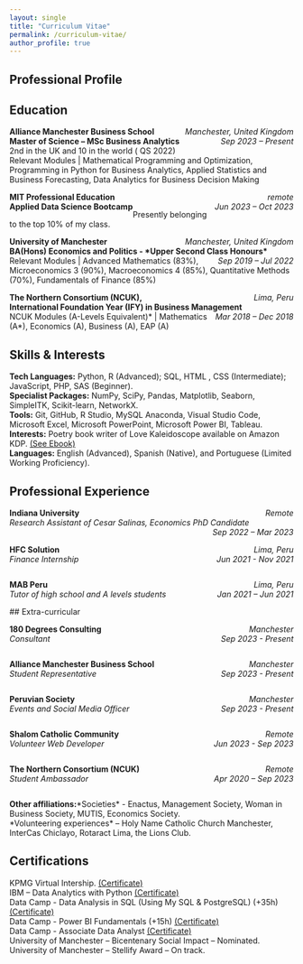 ```yaml
---
layout: single
title: "Curriculum Vitae"
permalink: /curriculum-vitae/
author_profile: true
---
```


## Professional Profile

## Education 
<p> 
  <span style="float:left;font-weight:bold;"> Alliance Manchester Business School </span> <span style="float:right;font-style:italic;"> Manchester, United Kingdom </span> <br>  
  <span style="float:left;font-weight:bold;"> Master of Science – MSc Business Analytics </span> <span style="float:right;font-style:italic;"> Sep 2023 – Present </span>
  <br>
  2nd in the UK and 10 in the world ( QS 2022) <br>
  Relevant Modules | Mathematical Programming and Optimization, Programming in Python for Business Analytics, Applied Statistics and Business Forecasting, Data Analytics for Business Decision Making

</p>


<p> 
  <span style="float:left;font-weight:bold;"> MIT Professional Education </span> <span style="float:right;font-style:italic;"> remote </span> <br>  
  <span style="float:left;font-weight:bold;"> Applied Data Science Bootcamp  </span> <span style="float:right;font-style:italic;"> Jun 2023 – Oct 2023 </span> </p>
  Presently belonging to the top 10% of my class. <br>

<p> 
  <span style="float:left;font-weight:bold;"> University of Manchester </span> <span style="float:right;font-style:italic;"> Manchester, United Kingdom </span> <br>  
  <span style="float:left;font-weight:bold;"> BA(Hons) Economics and Politics - *Upper Second Class Honours* </span> <span style="float:right;font-style:italic;"> Sep 2019 – Jul 2022 </span> <br>
Relevant Modules | Advanced Mathematics (83%), Microeconomics 3 (90%), Macroeconomics 4 (85%), Quantitative Methods (70%), Fundamentals of Finance (85%) <br>
</p>

<p> 
  <span style="float:left;font-weight:bold;"> The Northern Consortium (NCUK),  </span> <span style="float:right;font-style:italic;"> Lima, Peru </span> <br>  
  <span style="float:left;font-weight:bold;"> International Foundation Year (IFY) in Business Management </span> <span style="float:right;font-style:italic;"> Mar 2018 – Dec 2018 </span> <br>
NCUK Modules (A-Levels Equivalent)* | Mathematics (A*), Economics (A), Business (A), EAP (A) <br>
</p>


## Skills & Interests  
**Tech Languages:** Python, R (Advanced); SQL, HTML , CSS (Intermediate); JavaScript, PHP, SAS (Beginner). <br>
**Specialist Packages:** NumPy, SciPy, Pandas, Matplotlib, Seaborn, SimpleITK, Scikit-learn, NetworkX. <br>
**Tools:** Git, GitHub, R Studio, MySQL Anaconda, Visual Studio Code, Microsoft Excel, Microsoft PowerPoint, Microsoft Power BI, Tableau. <br>
**Interests:** Poetry book writer of Love Kaleidoscope available on Amazon KDP. [(See Ebook)](https://www.amazon.co.uk/Love-Kaleidoscope-artistic-journey-sprectrum-ebook/dp/B0CDSW7L31/ref=sr_1_1?crid=3KJ0CE38ZV3IG&keywords=love+kaleidoscope&qid=1692387005&s=digital-text&sprefix=%2Cdigital-text%2C93&sr=1-1) <br>
**Languages:** English (Advanced), Spanish (Native), and Portuguese (Limited Working Proficiency).


## Professional Experience 
<p> 
  <span style="float:left;font-weight:bold;"> Indiana University </span> <span style="float:right;font-style:italic;"> Remote </span> <br>  
  <span style="float:left;font-style:italic;"> Research Assistant of Cesar Salinas, Economics PhD Candidate </span> <span style="float:right;font-style:italic;"> Sep 2022 – Mar 2023 </span> </p>
<br>
<p> 
  <span style="float:left;font-weight:bold;"> HFC Solution </span> <span style="float:right;font-style:italic;"> Lima, Peru </span> <br>  
  <span style="float:left;font-style:italic;"> Finance Internship </span> <span style="float:right;font-style:italic;"> Jun 2021 - Nov 2021 </span> 
</p>
<br>
<p> 
  <span style="float:left;font-weight:bold;"> MAB Peru </span> <span style="float:right;font-style:italic;"> Lima, Peru </span> <br>  
  <span style="float:left;font-style:italic;"> Tutor of high school and A levels students </span> <span style="float:right;font-style:italic;"> Jan 2021 – Jun 2021 </span> 
</p>
<br>
## Extra-curricular
<p> 
  <span style="float:left;font-weight:bold;"> 180 Degrees Consulting </span> <span style="float:right;font-style:italic;"> Manchester </span> <br>  
  <span style="float:left;font-style:italic;"> Consultant </span> <span style="float:right;font-style:italic;"> Sep 2023 - Present </span>
</p><br>
<p> 
  <span style="float:left;font-weight:bold;"> Alliance Manchester Business School </span> <span style="float:right;font-style:italic;"> Manchester </span> <br>  
  <span style="float:left;font-style:italic;"> Student Representative </span> <span style="float:right;font-style:italic;"> Sep 2023 - Present </span>
</p><br>
<p> 
  <span style="float:left;font-weight:bold;"> Peruvian Society </span> <span style="float:right;font-style:italic;"> Manchester </span> <br>  
  <span style="float:left;font-style:italic;"> Events and Social Media Officer </span> <span style="float:right;font-style:italic;"> Sep 2023 - Present </span>
</p><br>
<p> 
  <span style="float:left;font-weight:bold;"> Shalom Catholic Community </span> <span style="float:right;font-style:italic;"> Remote </span> <br>  
  <span style="float:left;font-style:italic;"> Volunteer Web Developer </span> <span style="float:right;font-style:italic;"> Jun 2023 - Sep 2023 </span>
</p><br>

<p> 
  <span style="float:left;font-weight:bold;"> The Northern Consortium (NCUK) </span> <span style="float:right;font-style:italic;"> Remote </span> <br>  
  <span style="float:left;font-style:italic;"> Student Ambassador  </span> <span style="float:right;font-style:italic;"> Apr 2020 – Sep 2023 </span>
</p><br>

<p> 
  <span style="float:left;font-weight:bold;"> Other affiliations: </span> 
</p>
*Societies* - Enactus, Management Society, Woman in Business Society, MUTIS, Economics Society. <br>
*Volunteering experiences* – Holy Name Catholic Church Manchester,  InterCas  Chiclayo, Rotaract Lima, the Lions Club. <br>

## Certifications
KPMG Virtual Intership. [(Certificate)](https://forage-uploads-prod.s3.amazonaws.com/completion-certificates/KPMG%20AU/m7W4GMqeT3bh9Nb2c_KPMG%20AU_fHxSfigvAMp3fQ6Kh_1692723648433_completion_certificate.pdf) <br>
IBM – Data Analytics with Python [(Certificate)](https://www.coursera.org/account/accomplishments/certificate/EEA3NEFSVYK6) <br>
Data Camp - Data Analysis in SQL (Using My SQL & PostgreSQL) (+35h) [(Certificate)](https://www.datacamp.com/statement-of-accomplishment/track/b52ab2494c44a1dfae1f963b250267d7f4e0c78e?raw=1) <br>
Data Camp - Power BI Fundamentals (+15h)  [(Certificate)](https://www.datacamp.com/statement-of-accomplishment/track/12d8b6f8a31edfd1b90bdf15bfa02c1086f7914f) <br>
Data Camp - Associate Data Analyst [(Certificate)](https://www.datacamp.com/certificate/DAA0012489053946) <br>
University of Manchester – Bicentenary Social Impact – Nominated.
University of Manchester – Stellify Award – On track.
